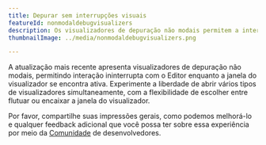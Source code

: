 ```yaml
---
title: Depurar sem interrupções visuais
featureId: nonmodaldebugvisualizers
description: Os visualizadores de depuração não modais permitem a interação contínua e simultânea no editor durante a depuração.
thumbnailImage: ../media/nonmodaldebugvisualizers.png

---
```



A atualização mais recente apresenta visualizadores de depuração não modais, permitindo interação ininterrupta com o Editor enquanto a janela do visualizador se encontra ativa. Experimente a liberdade de abrir vários tipos de visualizadores simultaneamente, com a flexibilidade de escolher entre flutuar ou encaixar a janela do visualizador.

Por favor, compartilhe suas impressões gerais, como podemos melhorá-lo e qualquer feedback adicional que você possa ter sobre essa experiência por meio da [Comunidade](https://developercommunity.visualstudio.com/VisualStudio) de desenvolvedores.



